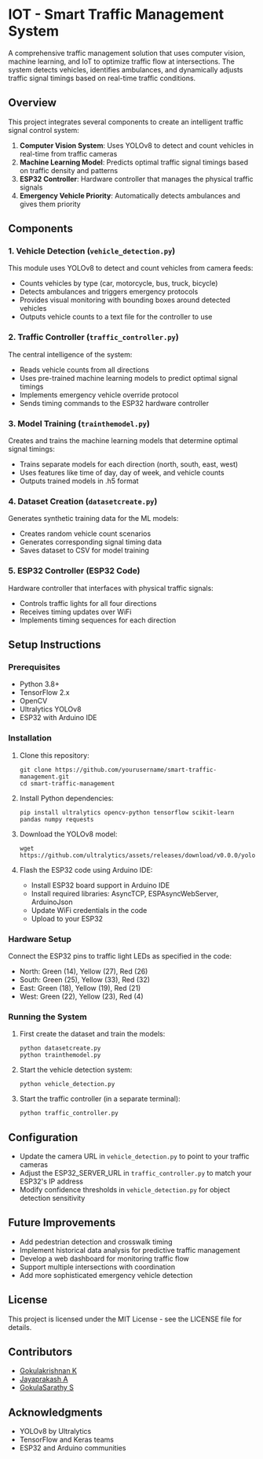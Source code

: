 # IOT - Smart Traffic Management System

A comprehensive traffic management solution that uses computer vision, machine learning, and IoT to optimize traffic flow at intersections. The system detects vehicles, identifies ambulances, and dynamically adjusts traffic signal timings based on real-time traffic conditions.

## Overview

This project integrates several components to create an intelligent traffic signal control system:

1. **Computer Vision System**: Uses YOLOv8 to detect and count vehicles in real-time from traffic cameras
2. **Machine Learning Model**: Predicts optimal traffic signal timings based on traffic density and patterns
3. **ESP32 Controller**: Hardware controller that manages the physical traffic signals
4. **Emergency Vehicle Priority**: Automatically detects ambulances and gives them priority

## Components

### 1. Vehicle Detection (`vehicle_detection.py`)

This module uses YOLOv8 to detect and count vehicles from camera feeds:

- Counts vehicles by type (car, motorcycle, bus, truck, bicycle)
- Detects ambulances and triggers emergency protocols
- Provides visual monitoring with bounding boxes around detected vehicles
- Outputs vehicle counts to a text file for the controller to use

### 2. Traffic Controller (`traffic_controller.py`)

The central intelligence of the system:

- Reads vehicle counts from all directions
- Uses pre-trained machine learning models to predict optimal signal timings
- Implements emergency vehicle override protocol
- Sends timing commands to the ESP32 hardware controller

### 3. Model Training (`trainthemodel.py`)

Creates and trains the machine learning models that determine optimal signal timings:

- Trains separate models for each direction (north, south, east, west)
- Uses features like time of day, day of week, and vehicle counts
- Outputs trained models in .h5 format

### 4. Dataset Creation (`datasetcreate.py`)

Generates synthetic training data for the ML models:

- Creates random vehicle count scenarios
- Generates corresponding signal timing data
- Saves dataset to CSV for model training

### 5. ESP32 Controller (ESP32 Code)

Hardware controller that interfaces with physical traffic signals:

- Controls traffic lights for all four directions
- Receives timing updates over WiFi
- Implements timing sequences for each direction

## Setup Instructions

### Prerequisites

- Python 3.8+
- TensorFlow 2.x
- OpenCV
- Ultralytics YOLOv8
- ESP32 with Arduino IDE

### Installation

1. Clone this repository:
   ```
   git clone https://github.com/yourusername/smart-traffic-management.git
   cd smart-traffic-management
   ```

2. Install Python dependencies:
   ```
   pip install ultralytics opencv-python tensorflow scikit-learn pandas numpy requests
   ```

3. Download the YOLOv8 model:
   ```
   wget https://github.com/ultralytics/assets/releases/download/v0.0.0/yolov8n.pt
   ```

4. Flash the ESP32 code using Arduino IDE:
   - Install ESP32 board support in Arduino IDE
   - Install required libraries: AsyncTCP, ESPAsyncWebServer, ArduinoJson
   - Update WiFi credentials in the code
   - Upload to your ESP32

### Hardware Setup

Connect the ESP32 pins to traffic light LEDs as specified in the code:

- North: Green (14), Yellow (27), Red (26)
- South: Green (25), Yellow (33), Red (32)
- East: Green (18), Yellow (19), Red (21)
- West: Green (22), Yellow (23), Red (4)

### Running the System

1. First create the dataset and train the models:
   ```
   python datasetcreate.py
   python trainthemodel.py
   ```

2. Start the vehicle detection system:
   ```
   python vehicle_detection.py
   ```

3. Start the traffic controller (in a separate terminal):
   ```
   python traffic_controller.py
   ```

## Configuration

- Update the camera URL in `vehicle_detection.py` to point to your traffic cameras
- Adjust the ESP32_SERVER_URL in `traffic_controller.py` to match your ESP32's IP address
- Modify confidence thresholds in `vehicle_detection.py` for object detection sensitivity

## Future Improvements

- Add pedestrian detection and crosswalk timing
- Implement historical data analysis for predictive traffic management
- Develop a web dashboard for monitoring traffic flow
- Support multiple intersections with coordination
- Add more sophisticated emergency vehicle detection

## License

This project is licensed under the MIT License - see the LICENSE file for details.

## Contributors

- [Gokulakrishnan K](https://github.com/Gokulakrishnan610)
- [Jayaprakash A](https://github.com/A-Jayaprakash)
- [GokulaSarathy S](https://github.com/worldnumberoneactor)
  
## Acknowledgments

- YOLOv8 by Ultralytics
- TensorFlow and Keras teams
- ESP32 and Arduino communities
